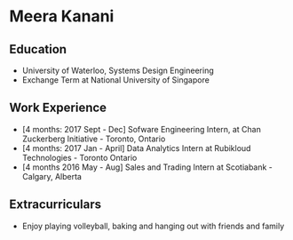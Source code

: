 # Meera Kanani 

## Education
* University of Waterloo, Systems Design Engineering
* Exchange Term at National University of Singapore 

## Work Experience

* [4 months: 2017 Sept - Dec] Sofware Engineering Intern, at Chan Zuckerberg Initiative - Toronto, Ontario
* [4 months: 2017 Jan - April] Data Analytics Intern at Rubikloud Technologies - Toronto Ontario
* [4 months 2016 May - Aug] Sales and Trading Intern at Scotiabank - Calgary, Alberta 

## Extracurriculars 

* Enjoy playing volleyball, baking and hanging out with friends and family